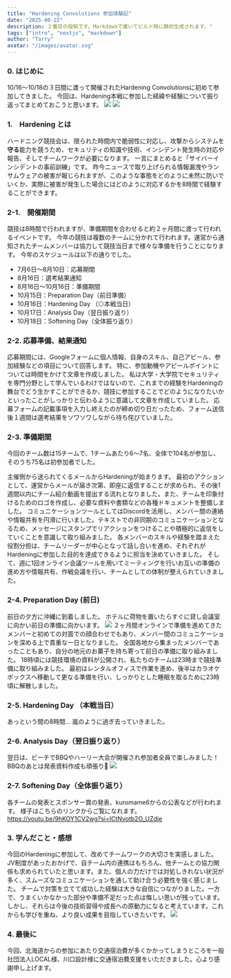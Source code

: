 ```yaml
---
title: "Hardening Convolutions 参加体験記"
date: "2025-08-22"
description: ２番目の投稿です。Markdownで書いてビルド時に静的生成されます。"
tags: ["intro", "nextjs", "markdown"]
author: "Tarry"
avatar: "/images/avatar.svg"
---
```


### 0. はじめに
10/16〜10/18の３日間に渡って開催されたHardening Convolutionsに初めて参加してきました。
今回は、Hardening本戦に参加した経緯や経験について振り返ってまとめておこうと思います。
![](https://storage.googleapis.com/zenn-user-upload/cd754e249497-20241215.jpeg)
![](https://storage.cloud.google.com/hp-image/test_page/devin.png)

### 1.　Hardening とは
ハードニング競技会は、限られた時間内で脆弱性に対応し、攻撃からシステムを**守る**能力を競うため、セキュリティの知識や技術、インシデント発生時の対応や報告、そしてチームワークが必要になります。
一言にまとめると「サイバーインシデントの事前訓練」です。
昨今ニュースで取り上げられる情報漏洩やランサムウェアの被害が報じられますが、このような事態をどのように未然に防いでいくか、実際に被害が発生した場合にはどのように対応するかを8時間で経験することができます。

### 2-1.　開催期間
競技は8時間で行われますが、準備期間を合わせると約２ヶ月間に渡って行われるイベントです。
今年の競技は複数のチームに分かれて行われます。運営から通知されたチームメンバーは協力して競技当日まで様々な準備を行うことになります。
今年のスケジュールは以下の通りでした。

-  7月6日〜8月10日：応募期間
-  8月16日：選考結果通知
-  8月16日〜10月16日：準備期間
-  10月15日：Preparation Day（前日準備）
-  10月16日：Hardening Day （◎本戦当日）
-  10月17日：Analysis Day（翌日振り返り）
-  10月18日：Softening Day（全体振り返り）


### 2-2. 応募準備、結果通知
応募期間には、Googleフォームに個人情報、自身のスキル、自己アピール、参加経験などの項目について回答します。
特に、参加動機やアピールポイントについては時間をかけて文章を作成しました。
私は大学・大学院でセキュリティを専門分野として学んでいるわけではないので、これまでの経験をHardeningの舞台でどう生かすことができるか、競技に参加することでどのようになりたいかといったことがしっかりと伝わるように意識して文章を作成していました。
応募フォームの記載事項を入力し終えたのが締め切り日だったため、フォーム送信後１週間は選考結果をソワソワしながら待ち侘びていました。

### 2-3. 準備期間
今回のチーム数は15チームで、1チームあたり6～7名、全体で104名が参加し、そのうち75名は初参加者でした。

主催側から送られてくるメールからHardeningが始まります。
最初のアクションとして、運営からメールが届き次第、即座に返信することが求められ、その後1週間以内にチーム紹介動画を提出する流れとなりました。また、チームを印象付けるためのロゴを作成し、必要な資料や書類などの各種ドキュメントを整備しました。
コミュニケーションツールとしてはDiscordを活用し、メンバー間の連絡や情報共有を円滑に行いました。テキストでの非同期のコミュニケーションとなるため、メッセージにスタンプでリアクションをつけることや積極的に返信をしていくことを意識して取り組みました。
各メンバーのスキルや経験を踏まえた役割分担は、チームリーダーが中心となって話し合いを進め、それぞれがHardeningに参加した目的を達成できるように担当を決めていきました。
そして、週に1回オンライン会議ツールを用いてミーティングを行いお互いの準備の進め方や情報共有、作戦会議を行い、チームとしての体制が整えられていきました。

### 2-4. Preparation Day (前日)
前日の夕方に沖縄に到着しました。
ホテルに荷物を置いたらすぐに貸し会議室に向かい前日の準備に向かいます。
![](https://storage.googleapis.com/zenn-user-upload/63099601eb19-20241215.jpeg)
２ヶ月間オンラインで準備を進めてきたメンバーと初めての対面での顔合わせでもあり、メンバー間のコミュニケーションを深める上で貴重な一日となりました。
全国各地から集まったメンバーであったこともあり、自分の地元のお菓子を持ち寄って前日の準備に取り組みました。
18時頃には競技環境の資料が公開され、私たちのチームは23時まで競技準備に取り組みました。
最初はレンタルオフィスで作業を進め、後半はカラオケボックスへ移動して更なる準備を行い、しっかりとした睡眠を取るために23時頃に解散しました。
### 2-5. Hardening Day （本戦当日）
あっという間の8時間... 
嵐のように過ぎ去っていきました。

### 2-6. Analysis Day（翌日振り返り）
翌日は、ビーチでBBQやハーリー大会が開催され参加者全員で楽しみました！
BBQのあとは発表資料作成も頑張り💪
![](https://storage.googleapis.com/zenn-user-upload/86de72ea8a5c-20241215.jpeg)

### 2-7. Softening Day（全体振り返り）
各チームの発表とスポンサー賞の発表、kuromame6からの公表などが行われます。
様子はこちらのリンクからご覧になれます。
https://youtu.be/9hKOY1CV2wg?si=ICtNvotb2O_UZdje

### 3. 学んだこと・感想
今回のHardeningに参加して、改めてチームワークの大切さを実感しました。JV制度があったおかげで、自チーム内の連携はもちろん、他チームとの協力関係も求められていたと思います。また、個人の力だけでは対処しきれない状況が多く、スムーズなコミュニケーションを通して助け合う必要性を強く感じました。
チームで対策を立てて成功した経験は大きな自信につながりました。一方で、うまくいかなかった部分や準備不足だった点は悔しい思いが残っています。しかし、それらは今後の技術習得や成長への原動力になると考えています。これからも学びを重ね、より良い成果を目指していきたいです。
![](https://storage.googleapis.com/zenn-user-upload/4ab3bea3e95c-20241215.jpeg)

### 4. 最後に
今回、北海道からの参加にあたり交通宿泊費が多くかかってしまうところを一般社団法人LOCAL様、川口設計様に交通宿泊費支援をいただきました。心より感謝申し上げます。